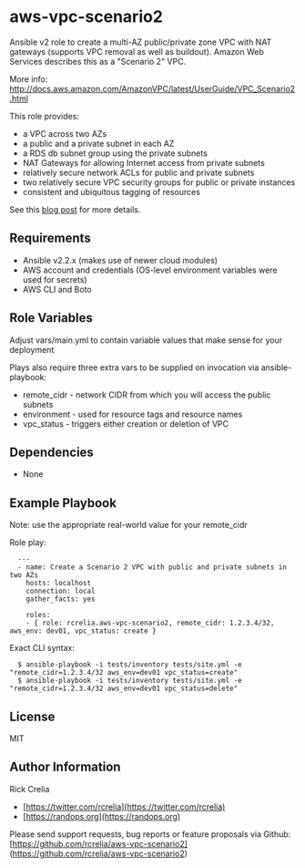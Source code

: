 aws-vpc-scenario2
=================

Ansible v2 role to create a multi-AZ public/private zone VPC with NAT gateways (supports VPC removal as well as buildout). Amazon Web Services describes this as a "Scenario 2" VPC.

More info: http://docs.aws.amazon.com/AmazonVPC/latest/UserGuide/VPC_Scenario2.html

This role provides:

- a VPC across two AZs
- a public and a private subnet in each AZ
- a RDS db subnet group using the private subnets
- NAT Gateways for allowing Internet access from private subnets
- relatively secure network ACLs for public and private subnets
- two relatively secure VPC security groups for public or private instances
- consistent and ubiquitous tagging of resources

See this [blog post](https://randops.org/2016/12/08/using-ansible-roles-to-create-a-scenario2-vpc-in-aws/) for more details.

Requirements
------------

- Ansible v2.2.x (makes use of newer cloud modules)
- AWS account and credentials (OS-level environment variables were used for secrets)
- AWS CLI and Boto

Role Variables
--------------

Adjust vars/main.yml to contain variable values that make sense for your deployment

Plays also require three extra vars to be supplied on invocation via ansible-playbook:

- remote_cidr - network CIDR from which you will access the public subnets
- environment - used for resource tags and resource names
- vpc_status -  triggers either creation or deletion of VPC

Dependencies
------------

- None

Example Playbook
----------------

Note: use the appropriate real-world value for your remote_cidr

Role play:

~~~~
  ---
  - name: Create a Scenario 2 VPC with public and private subnets in two AZs
    hosts: localhost
    connection: local
    gather_facts: yes

    roles:
    - { role: rcrelia.aws-vpc-scenario2, remote_cidr: 1.2.3.4/32, aws_env: dev01, vpc_status: create }
~~~~

Exact CLI syntax:

~~~~
  $ ansible-playbook -i tests/inventory tests/site.yml -e "remote_cidr=1.2.3.4/32 aws_env=dev01 vpc_status=create"
  $ ansible-playbook -i tests/inventory tests/site.yml -e "remote_cidr=1.2.3.4/32 aws_env=dev01 vpc_status=delete"
~~~~


License
-------

MIT

Author Information
------------------

Rick Crelia
- [https://twitter.com/rcrelia](https://twitter.com/rcrelia)
- [https://randops.org](https://randops.org)

Please send support requests, bug reports or feature proposals via Github: [https://github.com/rcrelia/aws-vpc-scenario2] (https://github.com/rcrelia/aws-vpc-scenario2)
